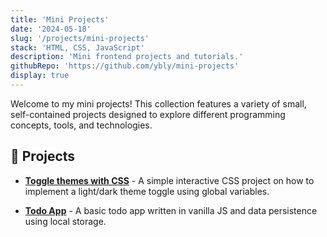 ```yaml
---
title: 'Mini Projects'
date: '2024-05-18'
slug: '/projects/mini-projects'
stack: 'HTML, CSS, JavaScript'
description: 'Mini frontend projects and tutorials.'
githubRepo: 'https://github.com/ybly/mini-projects'
display: true
---
```


Welcome to my mini projects! This collection features a variety of small, self-contained projects designed to explore different programming concepts, tools, and technologies.

## 🌱 Projects

- **[Toggle themes with CSS](https://ybly.github.io/mini-projects/toggle-themes-css/)** - A simple interactive CSS project on how to implement a light/dark theme toggle using global variables.

- **[Todo App](https://ybly.github.io/mini-projects/todo-app/)** - A basic todo app written in vanilla JS and data persistence using local storage.
